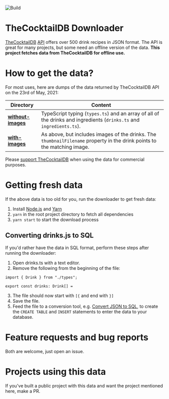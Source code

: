![Build](https://github.com/lauriharpf/thecocktaildb-downloader/actions/workflows/node.js.yml/badge.svg)

# TheCocktailDB Downloader

[TheCocktailDB](https://thecocktaildb.com/) [API](https://thecocktaildb.com/api.php) offers over 500 drink recipes in JSON format. The API is great for many projects, but some need an offline version of the data. **This project fetches data from TheCocktailDB for offline use.**

# How to get the data?

For most uses, here are dumps of the data returned by TheCocktailDB API on the 23rd of May, 2021:

| Directory                                                                                                                           | Content                                                                                                                  |
| ----------------------------------------------------------------------------------------------------------------------------------- | ------------------------------------------------------------------------------------------------------------------------ |
| **[without-images](https://github.com/lauriharpf/thecocktaildb-downloader/tree/master/thecocktaildb/src/generated/without-images)** | TypeScript typing (`types.ts`) and an array of all of the drinks and ingredients (`drinks.ts` and `ingredients.ts`).                                          |
| **[with-images](https://github.com/lauriharpf/thecocktaildb-downloader/tree/master/thecocktaildb/src/generated/with-images)**       | As above, but includes images of the drinks. The `thumbnailFilename` property in the drink points to the matching image. |

Please [support TheCocktailDB](https://www.patreon.com/thedatadb) when using the data for commercial purposes.

# Getting fresh data

If the above data is too old for you, run the downloader to get fresh data:

1. Install [Node.js](https://nodejs.org/en/) and [Yarn](https://classic.yarnpkg.com/en/docs/install)
1. `yarn` in the root project directory to fetch all dependencies
1. `yarn start` to start the download process

## Converting drinks.js to SQL

If you'd rather have the data in SQL format, perform these steps after running the downloader:

1. Open drinks.ts with a text editor.
2. Remove the following from the beginning of the file:

```
import { Drink } from "./types";

export const drinks: Drink[] =
```

3. The file should now start with `[{` and end with `}]`
4. Save the file.
5. Feed the file to a conversion tool, e.g. [Convert JSON to SQL](http://convertjson.com/json-to-sql.htm), to create the `CREATE TABLE` and `INSERT` statements to enter the data to your database.

# Feature requests and bug reports

Both are welcome, just open an issue.

# Projects using this data

If you've built a public project with this data and want the project mentioned here, make a PR.
